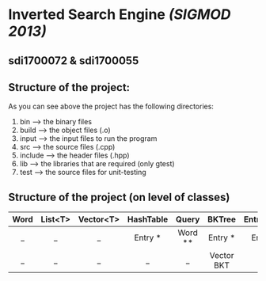 # **Inverted Search Engine** *(SIGMOD 2013)*
## **sdi1700072** & **sdi1700055**

## Structure of the project:
As you can see above the project has the following directories:
 1) bin        -->   the binary files
 2) build      -->   the object files (.o)
 3) input      -->   the input files to run the program
 4) src        -->   the source files (.cpp)
 5) include    -->   the header files (.hpp)
 6) lib        -->   the libraries that are required (only gtest)
 7) test       -->   the source files for unit-testing

## Structure of the project (on level of classes)

  Word | List\<T\> | Vector\<T\> | HashTable | Query | BKTree | EntryList | Index
  :---: | :---: | :---: | :---: | :---: | :---: | :---: | :---: 
    _	| _ | _ | Entry * | Word ** | Entry * | Entry | BKTree
    _ | _ | _ | _ | _ | Vector BKT | _ | _
